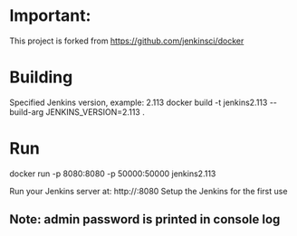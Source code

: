 # Important: 

  This project is forked from https://github.com/jenkinsci/docker 

# Building

Specified Jenkins version, example: 2.113
  docker build -t jenkins2.113 --build-arg JENKINS_VERSION=2.113 .

# Run 
  
  docker run -p 8080:8080 -p 50000:50000 jenkins2.113
  
  Run your Jenkins server at: http://<your server>:8080
  Setup the Jenkins for the first use
## Note: admin password is printed in console log
  

